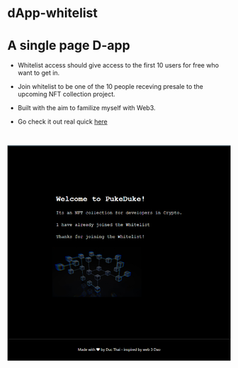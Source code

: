 # dApp-whitelist

# A single page D-app 

* Whitelist access should give access to the first 10 users for free who want to get in.

* Join whitelist to be one of the 10 people receving presale to the upcoming NFT collection project.

* Built with the aim to familize myself with Web3.

* Go check it out real quick [here](https://pukedukewhitelist.vercel.app/)

<br/>

![pic1](./whitelist-fe/showcase.png)
